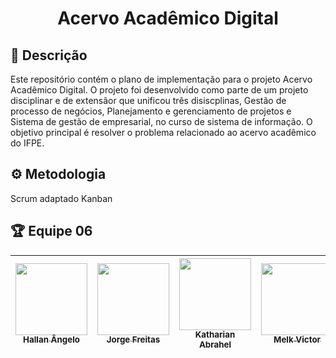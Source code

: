 <h1 align="center">
    Acervo Acadêmico Digital</h1>

## :memo: Descrição
Este repositório contém o plano de implementação para o projeto Acervo Acadêmico Digital. O projeto foi desenvolvido como parte de um projeto disciplinar e de extensãor que unificou três disiscplinas, Gestão de processo de negócios, Planejamento e gerenciamento de projetos e Sistema de gestão de empresarial, no curso de sistema de informação. O objetivo principal é resolver o problema relacionado ao acervo acadêmico do IFPE.

## :gear: Metodologia
Scrum adaptado
Kanban

## :trophy: Equipe 06

| [<img src="https://avatars.githubusercontent.com/u/109428550?v=4" width=115><br><sub>Hallan Ângelo</sub>](https://github.com/hallanangelo) | [<img src="https://avatars.githubusercontent.com/u/80436467?v=4" width=115><br><sub>Jorge Freitas</sub>](https://github.com/jorgelcff) | [<img src="https://avatars.githubusercontent.com/u/104030171?v=4" width=115><br><sub>Katharian Abrahel</sub>](https://github.com/katharianabrahel) | [<img src="https://avatars.githubusercontent.com/u/115114537?v=4" width=115><br><sub>Melk Victor</sub>](https://github.com/MelkVictor) | [<img src="https://avatars.githubusercontent.com/u/108599710?v=4" width=115><br><sub>Otavio Augusto</sub>](https://github.com/Otavio574) | [<img src="https://avatars.githubusercontent.com/u/86257548?v=4" width=115><br><sub>Renata Santana</sub>](https://github.com/RenataAndradeSnatana) |
| :--------------------------------------------------------------------------------------------------------------------------------------------: | :----------------------------------------------------------------------------------------------------------------------------------------: | :-----------------------------------------------------------------------------------------------------------------------------------------: | :-------------------------------------------------------------------------------------------------------------------------------------: | :------------------------------------------------------------------------------------------------------------------------------------------------: | :------------------------------------------------------------------------------------------------------------------------------------------------: |

